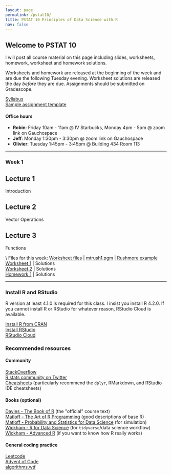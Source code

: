 ```yaml
---
layout: page
permalink: /pstat10/
title: PSTAT 10 Principles of Data Science with R 
nav: false 
---
```


## Welcome to PSTAT 10

I will post all course material on this page including slides, worksheets, homework, 
worksheet and homework solutions.

Worksheets and homework are released at the beginning of the week and are due the following Tuesday evening.
Worksheet solutions are released the day *before* they are due.
Assignments should be submitted on Gradescope.

[Syllabus](/pstat10/syllabus.pdf)\
[Sample assignment template](/pstat10/assignment_template.Rmd)

#### Office hours
- **Robin**: Friday 10am - 11am @ IV Starbucks, Monday 4pm - 5pm @ zoom link on Gauchospace
- **Jeff**: Monday 1:30pm - 3:30pm @ zoom link on Gauchospace
- **Olivier**: Tuesday 1:45pm - 3:45pm @ Building 434 Room 113

***


### **Week 1**

<div class="grid">
  <div class = "grid-item">
  <a href="/pstat10/lectures/Lec1.html" style="text-decoration: none">
    <div class="card hoverable">
      <div class="row g-0">
        <div class="col-md-12">
          <div class="card-body">
            <h2 class="card-title">Lecture 1</h2>
            <p class="card-text">Introduction</p>
            <div class="row ml-1 mr-1 p-0"></div>
          </div>
      </div>
    </div>
    </div>
  </a>
</div>
  <div class = "grid-item">
  <a href="/pstat10/lectures/Lec2.html" style="text-decoration: none">
    <div class="card hoverable">
      <div class="row g-0">
        <div class="col-md-12">
          <div class="card-body">
            <h2 class="card-title">Lecture 2</h2>
            <p class="card-text">Vector Operations</p>
            <div class="row ml-1 mr-1 p-0"></div>
          </div>
      </div>
    </div>
    </div>
  </a>
  </div>
  <div class = "grid-item">
  <a href="/pstat10/lectures/Lec3.html" style="text-decoration: none">
    <div class="card hoverable">
      <div class="row g-0">
        <div class="col-md-12">
          <div class="card-body">
            <h2 class="card-title">Lecture 3</h2>
            <p class="card-text">Functions</p>
            <div class="row ml-1 mr-1 p-0"></div>
          </div>
      </div>
    </div>
    </div>
  </a>
  </div>
</div>

\\
Files for this week: [Worksheet files](/pstat10/assignments/week1_files.zip) \| [mtrush1.pgm](/pstat10/lectures/mtrush1.pgm) \| [Rushmore example](/pstat10/lectures/rushmore.html)\
[Worksheet 1](/pstat10/assignments/ws1.pdf) \| Solutions\
[Worksheet 2](/pstat10/assignments/ws2.pdf) \| Solutions\
[Homework 1](/pstat10/assignments/hw1.pdf) \| Solutions


***

### **Install R and RStudio**
R version at least 4.1.0 is required for this class. I insist you install R 4.2.0.
If you cannot install R or RStudio for whatever reason, RStudio Cloud is available.

[Install R from CRAN](https://cran.r-project.org/)\
[Install RStudio](https://www.rstudio.com/products/rstudio/download/#download)\
[RStudio Cloud](https://rstudio.cloud/)

### **Recommended resources**
#### Community
[StackOverflow](https://stackoverflow.com/)\
[R stats community on Twitter](https://twitter.com/hashtag/rstats)\
[Cheatsheets](https://www.rstudio.com/resources/cheatsheets/) (particularly recommend the `dplyr`, RMarkdown, and RStudio IDE cheatsheets)

#### Books (optional)
[Davies - The Book of R](https://nostarch.com/bookofr) (the "official" course text)\
[Matloff - The Art of R Programming](https://nostarch.com/artofr.htm) (good descriptions of base R)\
[Matloff - Probability and Statistics for Data Science](https://www.routledge.com/Probability-and-Statistics-for-Data-Science-Math--R--Data/Matloff/p/book/9781138393295) (for simulation)\
[Wickham - R for Data Science](https://r4ds.had.co.nz/index.html) (for `tidyverse`/data science workflow)\
[Wickham - Advanced R](https://adv-r.hadley.nz/) (if you want to know how R really works)

#### General coding practice
[Leetcode](https://leetcode.com/)\
[Advent of Code](https://adventofcode.com/)\
[algorithms.wtf](http://algorithms.wtf/)